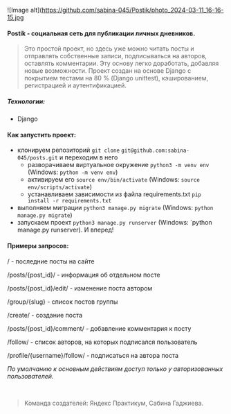 ![Image alt](https://github.com/sabina-045/Postik/photo_2024-03-11_16-16-15.jpg
#### Postik - социальная сеть для публикации личных дневников. 
>Это простой проект, но здесь уже можно читать посты и отправлять собственные записи, подписываться на авторов, оставлять комментарии. Эту основу легко доработать, добавляя новые возможности.
>Проект создан на основе Django с покрытием тестами на 80 % (Django unittest), кэшированием, регистрацией и аутентификацией.

##### Технологии:
+ Django

#### Как запустить проект:

+ клонируем репозиторий `git clone`
`git@github.com:sabina-045/posts.git`
и переходим в него
    + разворачиваем виртуальное окружение
    `python3 -m venv env` (Windows: `python -m venv env`)
    + активируем его
    `source env/bin/activate` (Windows: `source env/scripts/activate`)
    + устанавливаем зависимости из файла requirements.txt
    `pip install -r requirements.txt`
+ выполняем миграции
`python3 manage.py migrate` (Windows: `python manage.py migrate`)
+ запускаем проект
`python3 manage.py runserver` (Windows: `python manage.py runserver).
И вперед!

#### Примеры запросов:

/ - последние посты на сайте

/posts/{post_id}/ - информация об отдельном посте

/posts/{post_id}/edit/ - изменение поста автором

/group/{slug} - список постов группы

/create/ - создание поста

/posts/{post_id}/comment/ - добавление комментария к посту

/follow/ - список авторов, на которых подписался пользователь

/profile/{username}/follow/ - подписаться на автора поста

_По умолчанию к основным действиям доступ только у авторизованных пользователей._

</br>

> Команда создателей:
Яндекс Практикум, Сабина Гаджиева.

